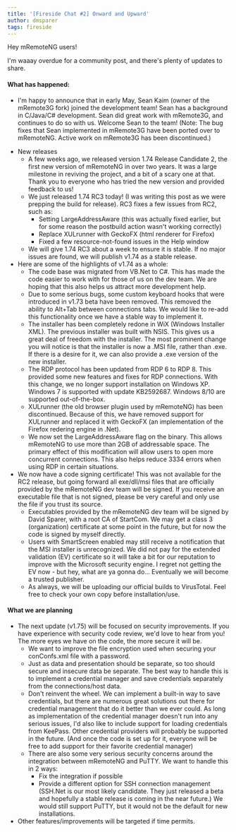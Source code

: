 ```yaml
---
title: '[Fireside Chat #2] Onward and Upward'
author: dmsparer
tags: fireside
---
```


Hey mRemoteNG users!

I'm waaay overdue for a community post, and there's plenty of updates to share.

#### What has happened:
* I'm happy to announce that in early May, Sean Kaim (owner of the mRemote3G fork) joined the development team! Sean has a background in C/Java/C# development. Sean did great work with mRemote3G, and continues to do so with us. Welcome Sean to the team! (Note: The bug fixes that Sean implemented in mRemote3G have been ported over to mRemoteNG. Active work on mRemote3G has been discontinued.)

<!--more-->

* New releases
  * A few weeks ago, we released version 1.74 Release Candidate 2, the first new version of mRemoteNG in over two years. It was a large milestone in reviving the project, and a bit of a scary one at that. Thank you to everyone who has tried the new version and provided feedback to us!
  * We just released 1.74 RC3 today! (I was writing this post as we were prepping the build for release). RC3 fixes a few issues from RC2, such as:
    * Setting LargeAddressAware (this was actually fixed earlier, but for some reason the postbuild action wasn't working correctly)
    * Replace XULrunner with GeckoFX (html renderer for Firefox)
    * Fixed a few resource-not-found issues in the Help window
  * We will give 1.74 RC3 about a week to ensure it is stable. If no major issues are found, we will publish v1.74 as a stable release.
* Here are some of the highlights of v1.74 as a whole:
  * The code base was migrated from VB.Net to C#. This has made the code easier to work with for those of us on the dev team. We are hoping that this also helps us attract more development help.
  * Due to some serious bugs, some custom keyboard hooks that were introduced in v1.73 beta have been removed. This removed the ability to Alt+Tab between connections tabs. We would like to re-add this functionality once we have a stable way to implement it.
  * The installer has been completely redone in WiX (Windows Installer XML). The previous installer was built with NSIS. This gives us a great deal of freedom with the installer. The most prominent change you will notice is that the installer is now a .MSI file, rather than .exe. If there is a desire for it, we can also provide a .exe version of the new installer.
  * The RDP protocol has been updated from RDP 6 to RDP 8. This provided some new features and fixes for RDP connections. With this change, we no longer support installation on Windows XP. Windows 7 is supported with update KB2592687. Windows 8/10 are supported out-of-the-box.
  * XULrunner (the old browser plugin used by mRemoteNG) has been discontinued. Because of this, we have removed support for XULrunner and replaced it with GeckoFX (an implementation of the Firefox redering engine in .Net).
  * We now set the LargeAddressAware flag on the binary. This allows mRemoteNG to use more than 2GB of addressable space. The primary effect of this modification will allow users to open more concurrent connections. This also helps reduce 3334 errors when using RDP in certain situations.
* We now have a code signing certificate! This was not available for the RC2 release, but going forward all exe/dll/msi files that are officially provided by the mRemoteNG dev team will be signed. If you receive an executable file that is not signed, please be very careful and only use the file if you trust its source.
  * Executables provided by the mRemoteNG dev team will be signed by David Sparer, with a root CA of StartCom. We may get a class 3 (organization) certificate at some point in the future, but for now the code is signed by myself directly.
  * Users with SmartScreen enabled may still receive a notification that the MSI installer is unrecognized. We did not pay for the extended validation (EV) certificate so it will take a bit for our reputation to improve with the Microsoft security engine. I regret not getting the EV now - but hey, what are ya gonna do... Eventually we will become a trusted publisher.
  * As always, we will be uploading our official builds to VirusTotal. Feel free to check your own copy before installation/use.

#### What we are planning
* The next update (v1.75) will be focused on security improvements. If you have experience with security code review, we'd love to hear from you! The more eyes we have on the code, the more secure it will be.
  * We want to improve the file encryption used when securing your conConfs.xml file with a password.
  * Just as data and presentation should be separate, so too should secure and insecure data be separate. The best way to handle this is to implement a credential manager and save credentials separately from the connections/host data.
  * Don't reinvent the wheel. We can implement a built-in way to save credentials, but there are numerous great solutions out there for credential management that do it better than we ever could. As long as implementation of the credential manager doesn't run into any serious issues, I'd also like to include support for loading credentials from KeePass. Other credential providers will probably be supported in the future. (And once the code is set up for it, everyone will be free to add support for their favorite credential manager)
  * There are also some very serious security concerns around the integration between mRemoteNG and PuTTY. We want to handle this in 2 ways:
    * Fix the integration if possible
    * Provide a different option for SSH connection management (SSH.Net is our most likely candidate. They just released a beta and hopefully a stable release is coming in the near future.) We would still support PuTTY, but it would not be the default for new installations.
* Other features/improvements will be targeted if time permits.
